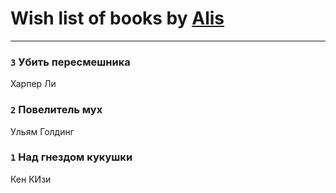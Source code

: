 # Wish list of books by [Alis](http://vk.com/id38760741)
---

### `3` Убить пересмешника
Харпер Ли

### `2` Повелитель мух
Ульям Голдинг

### `1` Над гнездом кукушки
Кен КИзи

